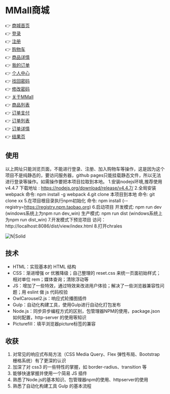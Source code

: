 # MMall商城

👉 [商城首页](https://chasen8.github.io/MMall/dist/view/index.html)<br>
👉 [登录](https://chasen8.github.io/MMall/dist/view/user-login.html)<br>
👉 [注册](https://chasen8.github.io/MMall/dist/view/user-register.html)<br>
👉 [购物车](https://chasen8.github.io/MMall/dist/view/cart.html)<br>
👉 [商品详情](https://chasen8.github.io/MMall/dist/view/detail.html)<br>
👉 [我的订单](https://chasen8.github.io/MMall/dist/view/order-list.html)<br>
👉 [个人中心](https://chasen8.github.io/MMall/dist/view/user-center.html)<br>
👉 [找回密码](https://chasen8.github.io/MMall/dist/view/user-pass-reset.html)<br>
👉 [修改密码](https://chasen8.github.io/MMall/dist/view/user-pass-update.html)<br>
👉 [关于MMall](https://chasen8.github.io/MMall/dist/view/about.html)<br>
👉 [商品列表](https://chasen8.github.io/MMall/dist/view/list.html?keyword=%E6%89%8B%E6%9C%BA)<br>
👉 [订单支付](https://chasen8.github.io/MMall/dist/view/payment.html)<br>
👉 [订单列表](https://chasen8.github.io/MMall/dist/view/order-list.html)<br>
👉 [订单详情](https://chasen8.github.io/MMall/dist/view/order-detail.html)<br>
👉 [结果页](https://chasen8.github.io/MMall/dist/view/result.html)<br>

## 使用
以上网址只能浏览页面，不能进行登录、注册、加入购物车等操作，这是因为这个项目不是纯静态的，要访问服务器，github pages只能挂载静态文件，所以无法进行登录等操作。如需操作要把本项目拉取到本地。
1.安装nodejs环境,推荐使用v4.4.7
下载地址 : https://nodejs.org/download/release/v4.4.7/
2.全局安装webpack
命令: npm install -g webpack
4.git clone 本项目到本地
命令: git clone xx
5.在项目根目录执行npm初始化
命令: npm install (--registry=https://registry.npm.taobao.org)
6.启动项目
开发模式: npm run dev (windows系统上为npm run dev_win)
生产模式: npm run dist (windows系统上为npm run dist_win)
7.开发模式下预览项目
访问：http://localhost:8086/dist/view/index.html
8.打开chrales






![N|Solid](http://m.qpic.cn/psb?/V14DPIsG3ADUGY/idA2DrttqUhiL7hCcPssoKmo7I5u8UigTb0b.QtPfNU!/b/dPMAAAAAAAAA&bo=1QSAAgAAAAADB3E!&rf=viewer_4)

## 技术

- HTML：实现基本的 HTML 结构
- CSS：渐进增强 or 优雅降级；自己整理的 reset.css 来统一页面初始样式；相对单位 rem；媒体查询；清除浮动等
- JS：增加了一些特效，通过特效来改进用户体验；解决了一些浏览器兼容性问题；用 eslint 做 js 代码校验
- OwlCarousel2.js：响应式轮播图插件
- Gulp：自动化构建工具，使用Gulp进行自动化打包发布
- Node.js：同步异步编程方式的区别，包管理器NPM的使用，package.json 如何配置，http-server 的使用等知识
- Picturefill：填平浏览器picture标签的兼容




## 收获

1. 对常见的响应式布局方法（CSS Media Query、Flex 弹性布局、Bootstrap 栅格系统）有了更深的认识
2. 加深了对 css3 的一些特性的掌握，如 border-radius、transition 等
3. 能够快速掌握并使用一个简易 JS 插件
4. 熟悉了Node.js的基本知识、包管理器npm的使用、httpserver的使用
5. 熟悉了自动化构建工具 Gulp 的基本流程

